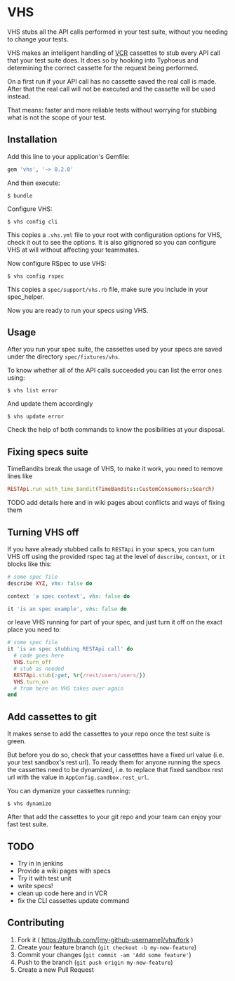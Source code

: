 # VHS

VHS stubs all the API calls performed in your test suite, without you needing
to change your tests.

VHS makes an intelligent handling of
[VCR](https://source.xing.com/joaquin-rivera/vcr) cassettes to
stub every API call that your test suite does. It
does so by hooking into Typhoeus and determining the correct
cassette for the request being performed.

On a first run if your API call has no cassette saved the real
call is made. After that the real call will not be executed and
the cassette will be used instead.

That means: faster and more reliable tests without worrying for
stubbing what is not the scope of your test.

## Installation

Add this line to your application's Gemfile:

```ruby
gem 'vhs', '~> 0.2.0'
```

And then execute:

    $ bundle

Configure VHS:

    $ vhs config cli

This copies a `.vhs.yml` file to your root with configuration options for VHS,
check it out to see the options. It is also gitignored so you can configure VHS
at will without affecting your teammates.

Now configure RSpec to use VHS:

    $ vhs config rspec

This copies a `spec/support/vhs.rb` file, make sure you include in your spec_helper.

Now you are ready to run your specs using VHS.

## Usage

After you run your spec suite, the cassettes used by your specs are saved under
the directory `spec/fixtures/vhs`.

To know whether all of the API calls succeeded you can list the error ones using:

    $ vhs list error

And update them accordingly

    $ vhs update error

Check the help of both commands to know the posibilities at your disposal.

## Fixing specs suite

TimeBandits break the usage of VHS, to make it work, you need to remove lines like

```ruby
RESTApi.run_with_time_bandit(TimeBandits::CustomConsumers::Search)
```

TODO add details here and in wiki pages about conflicts and ways of fixing them

## Turning VHS off

If you have already stubbed calls to `RESTApi` in your specs, you
can turn VHS off using the provided rspec tag at the level of `describe`,
`context`, or `it` blocks like this:

```ruby
# some spec file
describe XYZ, vhs: false do

context 'a spec context', vhs: false do

it 'is an spec example', vhs: false do
```

or leave VHS running for part of your spec, and just turn it off on the exact
place you need to:

```ruby
# some spec file
it 'is an spec stubbing RESTApi call' do
  # code goes here
  VHS.turn_off
  # stub as needed
  RESTApi.stub(:get, %r{/rest/users/users/})
  VHS.turn_on
  # from here on VHS takes over again
end
```

## Add cassettes to git

It makes sense to add the cassettes to your repo once the test suite is green.

But before you do so, check that your cassetttes have a fixed url value (i.e.
your test sandbox's rest url).
To ready them for anyone running the specs the cassettes need to be dynamized,
i.e. to replace that fixed sandbox rest url with the value in
`AppConfig.sandbox.rest_url`.

You can dymanize your cassettes running:

    $ vhs dynamize

After that add the cassettes to your git repo and your team can enjoy your fast
test suite.

## TODO
- Try in in jenkins
- Provide a wiki pages with specs
- Try it with test unit
- write specs!
- clean up code here and in VCR
- fix the CLI cassettes update command

## Contributing

1. Fork it ( https://github.com/[my-github-username]/vhs/fork )
2. Create your feature branch (`git checkout -b my-new-feature`)
3. Commit your changes (`git commit -am 'Add some feature'`)
4. Push to the branch (`git push origin my-new-feature`)
5. Create a new Pull Request

